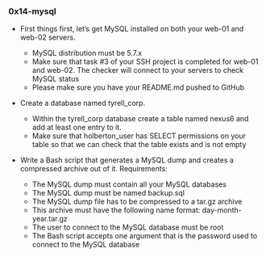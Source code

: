 ### 0x14-mysql

- First things first, let’s get MySQL installed on both your web-01 and web-02 servers.
  - MySQL distribution must be 5.7.x
  - Make sure that task #3 of your SSH project is completed for
    web-01 and web-02. The checker will connect to your servers to
    check MySQL status
  - Please make sure you have your README.md pushed to GitHub

- Create a database named tyrell_corp.
  - Within the tyrell_corp database create a table named nexus6 and
    add at least one entry to it.
  - Make sure that holberton_user has SELECT permissions on your
    table so that we can check that the table exists and is not empty

- Write a Bash script that generates a MySQL dump and creates a
  compressed archive out of it.
  Requirements:
  - The MySQL dump must contain all your MySQL databases
  - The MySQL dump must be named backup.sql
  - The MySQL dump file has to be compressed to a tar.gz archive
  - This archive must have the following name format:
    day-month-year.tar.gz
  - The user to connect to the MySQL database must be root
  - The Bash script accepts one argument that is the password used
    to connect to the MySQL database

